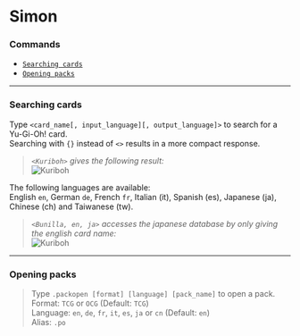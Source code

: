 # **Simon**

### Commands
* [```Searching cards```](#searching-cards)
* [```Opening packs```](#opening-packs)

---

### **Searching cards**

Type `<card_name[, input_language][, output_language]>` to search for a Yu-Gi-Oh! card.  
Searching with `{}` instead of `<>` results in a more compact response.

>*`<Kuriboh>` gives the following result:*  
![Kuriboh](http://image.prntscr.com/image/72822c5ccc7c452e939ca83d5627f431.png)

The following languages are available:  
English `en`, German `de`, French `fr`, Italian (it), Spanish (es), Japanese (ja), Chinese (ch) and Taiwanese (tw).  

>*`<Bunilla, en, ja>` accesses the japanese database by only giving the english card name:*  
![Kuriboh](http://image.prntscr.com/image/43b3519b8db24684a14c25092d74bf4d.png)

---

### **Opening packs**

>Type `.packopen [format] [language] [pack_name]` to open a pack.  
Format: `TCG` or `OCG` (Default: `TCG`)  
Language: `en`, `de`, `fr`, `it`, `es`, `ja` or `cn` (Default: `en`)  
Alias: `.po`  

